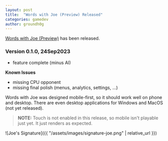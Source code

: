 ```yaml
---
layout: post
title:  "Words with Joe (Preview) Released"
categories: gamedev
author: groundh0g
---
```


[Words with Joe (Preview)](https://games.joehall.net/wordswithjoe/) has been released.

### Version 0.1.0, 24Sep2023

- feature complete (minus AI)

**Known Issues**

- missing CPU opponent
- missing final polish (menus, analytics, settings, ...)

Words with Joe was designed mobile-first, so it should work well on phone and desktop. There are even desktop applications for Windows and MacOS (not yet released).

> **NOTE:** Touch is not enabled in this release, so mobile isn't playable just yet. It just renders as expected.

![Joe's Signature]({{ "/assets/images/signature-joe.png" | relative_url }})
